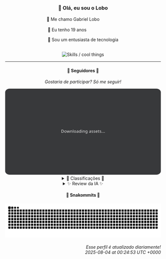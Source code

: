 <div align="center">
  <h3>👋 Olá, eu sou o Lobo</h3>
  
  <p>🐺 Me chamo Gabriel Loboㅤㅤㅤㅤㅤ</p>
  <p>🧔 Eu tenho 19 anosㅤㅤㅤㅤㅤㅤㅤㅤ</p>
  <p>🧠 Sou um entusiasta de tecnologia</p>

  <br/>

  <img width="600" alt="Skills / cool things" src="https://skills-icons.vercel.app/api/icons?i=python,md,html,css,js,github,git,vscode,linux,node,ts,sass,react,vite,vercel,lottie,ionic,capacitor,zustand,framer,firebase,arduino,godot,tailwind,shadcnui,lucide,zorinos,pnpm,reactnative&perline=14" />
</div>

<hr />

<div align="center">
    <h4>👤 Seguidores 👤</h4>
    <p><i>Gostaria de participar? Só me seguir!</i></p>
    <img width="600" src=".github/assets/cards/top3.svg" alt="Top 3 followers contributors (monthly)" />
    <details>
    <summary>🏅 Classificações 🏅</summary>
    <br/>
    <table>
        <thead>
            <tr align="center">
                <th>Posição</th>
                <th>Seguidor</th>
                <th>Contribuições</th>
            </tr>
        </thead>
        <tbody>
            <tr align="center">
                <td>1°</td>
                <td><a href="https://github.com/EvertonMJunior">Everton Marcelino Jr.</a></td>
                <td>40 ctr.</td>
            </tr>
            <tr align="center">
                <td>2°</td>
                <td><a href="https://github.com/DeividSouSan">Deivid Souza Santana</a></td>
                <td>30 ctr.</td>
            </tr>
            <tr align="center">
                <td>3°</td>
                <td><a href="https://github.com/CorvoCS08">Corvo</a></td>
                <td>16 ctr.</td>
            </tr>
            <tr align="center">
                <td>4°</td>
                <td><a href="https://github.com/joao-nery">João Nery</a></td>
                <td>13 ctr.</td>
            </tr>
            <tr align="center">
                <td>5°</td>
                <td><a href="https://github.com/RafaZeero">Rafael Lima de Morais</a></td>
                <td>8 ctr.</td>
            </tr>
            <tr align="center">
                <td>6°</td>
                <td><a href="https://github.com/TopTrenDev">TopTrenDev</a></td>
                <td>4 ctr.</td>
            </tr>
            <tr align="center">
                <td>7°</td>
                <td><a href="https://github.com/Ageursilva">Ageu Silva</a></td>
                <td>3 ctr.</td>
            </tr>
            <tr align="center">
                <td>8°</td>
                <td><a href="https://github.com/caiocavalcantedev">Caio Cavalcante</a></td>
                <td>2 ctr.</td>
            </tr>
            <tr align="center">
                <td>9°</td>
                <td><a href="https://github.com/filipedeschamps">Filipe Deschamps</a></td>
                <td>2 ctr.</td>
            </tr>
            <tr align="center">
                <td>10°</td>
                <td><a href="https://github.com/giverplay">giverplay</a></td>
                <td>2 ctr.</td>
            </tr>
        </tbody>
    </table>
    </details>
    <details>
    <summary>✨ Review da IA ✨</summary>
    <br/>
    <div align="justify"><p><b>Everton Marcelino Jr.</b>, ah, o primeiro lugar com 40 contribuições. Imagino que <i>TypeORM</i> esteja te pagando bem para tanto esforço, ou você realmente acredita que ORMs são a solução para tudo? E <i>authenticator-middleware</i>, uau, que original. Pelo menos você não está mexendo com calculadoras em JavaScript, ainda.</p>
<p><b>Deivid Souza Santana</b>, "apaixonado por desenvolvimento back-end", hmm, o que explica os repositórios com nomes genéricos e descrições... inspiradoras. <i>Taskmaster</i>, <i>TudoGostoso</i>... a criatividade grita! E aquele <i>Clean-Arch-CS</i> de 2024? Espero que a arquitetura esteja mais limpa que o código, porque, né... </p>
<p><b>Corvo</b>, "Estou em fase de aprendizado, então não espere muito por hora". Relaxa, ninguém esperava. Com 16 contribuições, você está quase alcançando a incrível marca de... bem, de alguém que realmente faz algo. Mas ei, pelo menos você tem uma bio honesta, diferente de alguns por aí.</p>
<p><b>João Nery</b>, "Full-Stack Developer" que cria calculadora em JS e Jogo da Velha. Imagino que as empresas estejam <i>competindo</i> para te contratar. E o site da "AT Softwares"? Espero que "AT" signifique "Alta Tecnologia", porque o repositório não entrega essa promessa.</p>
<p><b>Rafael Lima de Morais</b>, "Software Engineer | Go | Typescript | Rust | Vim". Tantas tecnologias, tão pouco impacto. 8 contribuições e um monte de <i>dotfiles</i>. Ah, e um <i>fork</i> de <i>lazydocker</i>. Originalidade é tudo, não é mesmo? Mas, ei, pelo menos você lê livros de Python, talvez isso ajude.</p>
<p><b>TopTrenDev</b>, "Full-Stack & Blockchain Developer, Solana Specialist, Bitcoin, Ethereum, Smart contracts, dApps, DeFi & NFTs". Uau, currículo extenso! Pena que suas 4 contribuições mal arranham a superfície de tudo isso. E um "Meme AI Agent"? Sério? Alguém precisa de um agente de IA para criar memes? Mas parabéns por contribuir no <i>streamingfast/substreams</i>, impressionante!</p>
<p><b>Ageu Silva</b>, "127.0.0.1". Bio autoexplicativa. 3 contribuições, incluindo um blog "digital garden model". Que poético. Mas, ei, pelo menos você tem um repositório de aulas de Python. Talvez você aprenda algo lá.</p>
<p><b>Caio Cavalcante</b>, "Each brick is part of the wall of life.". Que profundo. Pena que suas 2 contribuições não construíram nem a base dessa parede. E um <i>fork</i> do portfólio da Digital Innovation One? Isso é tão original quanto... bem, quanto usar um gerador de currículos online.</p>
<p><b>Filipe Deschamps</b>, "Quer se sentir competente em programação? Confere isso: https://curso.dev". Ah, o famoso auto-promotor. 2 contribuições e um monte de projetos pessoais. Pelo menos o algoritmo do fogo do DOOM é interessante, mesmo que tenha sido criado em 2019. Mas, ei, quem precisa de contribuições quando se tem um curso para vender?</p>
<p><b>giverplay</b>, "Olá, estranho! Bem-vindo ao meu perfil, aqui é onde compartilho meus projetos.". Olá, estranho! 2 contribuições e um clone do TabNews. Que original. Mas ei, pelo menos você tem um <i>satellite-dish</i>, porque, né, todo mundo precisa de uma antena parabólica nos dias de hoje.</p>
<p><b>kromodoro</b>, sem bio, sem expectativas. 1 contribuição e um workshop sobre "Prompt Engineering & RAG". Imagino que você seja um mestre em pedir para a IA fazer o trabalho por você. E digitalizar um livro sobre PERT? Que nostálgico. Mas, ei, pelo menos você está fazendo algo, mesmo que seja... peculiar.</p>
</div>
    </details>
</div>

<div align="center">
  <h4>🐍 Snakommits 🐍</h4>
    <picture>
      <source media="(prefers-color-scheme: dark)" srcset="https://raw.githubusercontent.com/Lobooooooo14/Lobooooooo14/snake-output/snake-dark.svg">
      <source media="(prefers-color-scheme: light)" srcset="https://raw.githubusercontent.com/Lobooooooo14/Lobooooooo14/snake-output/snake-light.svg">
      <img alt="github contribution grid snake animation" src="https://raw.githubusercontent.com/Lobooooooo14/Lobooooooo14/snake-output/snake-light.svg">
    </picture>
</div>

<h6 align="right">
  Esse perfil é atualizado diariamente!<br/> <i>2025-08-04 at 00:24:53 UTC +0000</i>
<h6>